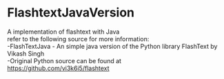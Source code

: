 # FlashtextJavaVersion
A implementation of flashtext with Java <br>
refer to the following source for more information: <br>
-FlashTextJava - An simple java version of the Python library FlashText by Vikash Singh <br>
-Original Python source can be found at https://github.com/vi3k6i5/flashtext
